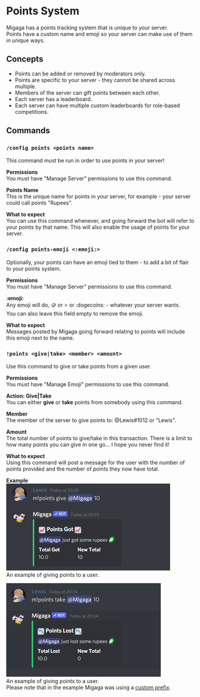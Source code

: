 # Points System
Migaga has a points tracking system that is unique to your server.  
Points have a custom name and emoji so your server can make use of them in unique ways. 

## Concepts
- Points can be added or removed by moderators only. 
- Points are specific to your server - they cannot be shared across multiple. 
- Members of the server can gift points between each other. 
- Each server has a leaderboard. 
- Each server can have multiple custom leaderboards for role-based competitions. 

## Commands
### `/config points <points name>`
This command _must_ be run in order to use points in your server!

**Permissions**  
You must have "Manage Server" permissions to use this command.

**Points Name**  
This is the unique name for points in your server, for example - your server could call points "Rupees".

**What to expect**  
You can use this command whenever, and going forward the bot will refer to your points by that name. 
This will also enable the usage of points for your server.

### `/config points-emoji <:emoji:>`
Optionally, your points can have an emoji tied to them - to add a bit of flair to your points system.

**Permissions**  
You must have "Manage Server" permissions to use this command.

**:emoji:**  
Any emoji will do, :coin: or :star: or :dogecoins: - whatever your server wants.  
You can also leave this field empty to remove the emoji.

**What to expect**  
Messages posted by Migaga going forward relating to points will include this emoji next to the name.

### `!points <give|take> <member> <amount>`
Use this command to give or take points from a given user. 

**Permissions**  
You must have "Manage Emoji" permissions to use this command.

**Action: Give|Take**    
You can either **give** or **take** points from somebody using this command.

**Member**  
The member of the server to give points to: @Lewis#1012 or "Lewis".

**Amount**  
The total number of points to give/take in this transaction.
There is a limit to how many points you can give in one go... I hope you never find it!

**What to expect**  
Using this command will post a message for the user with the number of points provided and the number of points they now have total.

**Example**  
![Giving points](images/giving-points.png)  
An example of giving points to a user.

![img.png](images/taking-points.png)  
An example of giving points to a user.  
Please note that in the example Migaga was using a [custom prefix](/features/configuration/config-commands.md).